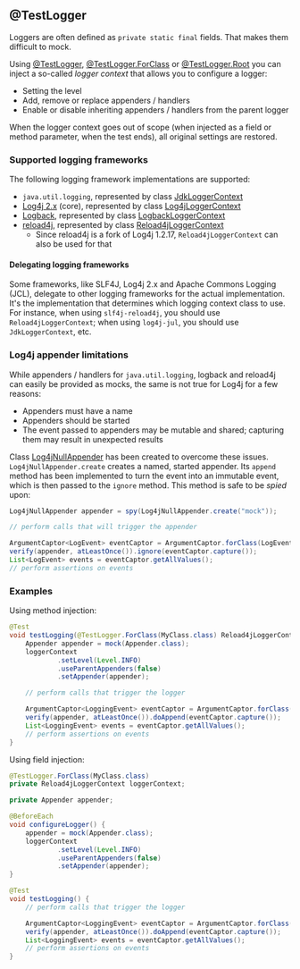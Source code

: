 <head>
  <title>@TestLogger</title>
</head>

## @TestLogger

Loggers are often defined as `private static final` fields. That makes them difficult to mock.

Using [@TestLogger](../apidocs/com/github/robtimus/junit/support/extension/testlogger/TestLogger.html), [@TestLogger.ForClass](../apidocs/com/github/robtimus/junit/support/extension/testlogger/TestLogger.ForClass.html) or [@TestLogger.Root](../apidocs/com/github/robtimus/junit/support/extension/testlogger/TestLogger.Root.html) you can inject a so-called _logger context_ that allows you to configure a logger:

* Setting the level
* Add, remove or replace appenders / handlers
* Enable or disable inheriting appenders / handlers from the parent logger

When the logger context goes out of scope (when injected as a field or method parameter, when the test ends), all original settings are restored.

### Supported logging frameworks

The following logging framework implementations are supported:

* `java.util.logging`, represented by class [JdkLoggerContext](../apidocs/com/github/robtimus/junit/support/extension/testlogger/JdkLoggerContext.html)
* [Log4j 2.x](https://logging.apache.org/log4j/2.x/) (core), represented by class [Log4jLoggerContext](../apidocs/com/github/robtimus/junit/support/extension/testlogger/Log4jLoggerContext.html)
* [Logback](https://logback.qos.ch/), represented by class [LogbackLoggerContext](../apidocs/com/github/robtimus/junit/support/extension/testlogger/LogbackLoggerContext.html)
* [reload4j](https://reload4j.qos.ch/), represented by class [Reload4jLoggerContext](../apidocs/com/github/robtimus/junit/support/extension/testlogger/Reload4jLoggerContext.html)
    * Since reload4j is a fork of Log4j 1.2.17, `Reload4jLoggerContext` can also be used for that

#### Delegating logging frameworks

Some frameworks, like SLF4J, Log4j 2.x and Apache Commons Logging (JCL), delegate to other logging frameworks for the actual implementation. It's the implementation that determines which logging context class to use. For instance, when using `slf4j-reload4j`, you should use `Reload4jLoggerContext`; when using `log4j-jul`, you should use `JdkLoggerContext`, etc.

### Log4j appender limitations

While appenders / handlers for `java.util.logging`, logback and reload4j can easily be provided as mocks, the same is not true for Log4j for a few reasons:

* Appenders must have a name
* Appenders should be started
* The event passed to appenders may be mutable and shared; capturing them may result in unexpected results

Class [Log4jNullAppender](../apidocs/com/github/robtimus/junit/support/extension/testlogger/Log4jNullAppender.html) has been created to overcome these issues. `Log4jNullAppender.create` creates a named, started appender. Its `append` method has been implemented to turn the event into an immutable event, which is then passed to the `ignore` method. This method is safe to be _spied_ upon:

```java
Log4jNullAppender appender = spy(Log4jNullAppender.create("mock"));

// perform calls that will trigger the appender

ArgumentCaptor<LogEvent> eventCaptor = ArgumentCaptor.forClass(LogEvent.class);
verify(appender, atLeastOnce()).ignore(eventCaptor.capture());
List<LogEvent> events = eventCaptor.getAllValues();
// perform assertions on events
```

### Examples

Using method injection:

```java
@Test
void testLogging(@TestLogger.ForClass(MyClass.class) Reload4jLoggerContext loggerContext) {
    Appender appender = mock(Appender.class);
    loggerContext
            .setLevel(Level.INFO)
            .useParentAppenders(false)
            .setAppender(appender);

    // perform calls that trigger the logger

    ArgumentCaptor<LoggingEvent> eventCaptor = ArgumentCaptor.forClass(LoggingEvent.class);
    verify(appender, atLeastOnce()).doAppend(eventCaptor.capture());
    List<LoggingEvent> events = eventCaptor.getAllValues();
    // perform assertions on events
}
```

Using field injection:

```java
@TestLogger.ForClass(MyClass.class)
private Reload4jLoggerContext loggerContext;

private Appender appender;

@BeforeEach
void configureLogger() {
    appender = mock(Appender.class);
    loggerContext
            .setLevel(Level.INFO)
            .useParentAppenders(false)
            .setAppender(appender);
}

@Test
void testLogging() {
    // perform calls that trigger the logger

    ArgumentCaptor<LoggingEvent> eventCaptor = ArgumentCaptor.forClass(LoggingEvent.class);
    verify(appender, atLeastOnce()).doAppend(eventCaptor.capture());
    List<LoggingEvent> events = eventCaptor.getAllValues();
    // perform assertions on events
}
```
